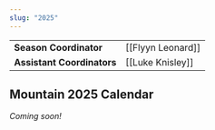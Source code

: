 ```yaml
---
slug: "2025"
---
```


|                            |                   |
| -------------------------- | ----------------- |
| **Season Coordinator**     | [[Flyyn Leonard]] |
| **Assistant Coordinators** | [[Luke Knisley]]  |
## Mountain 2025 Calendar
*Coming soon!*
